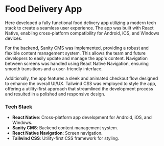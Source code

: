 # Food Delivery App

Here developed a fully functional food delivery app utilizing a modern tech stack to create a seamless user experience. The app was built with React Native, enabling cross-platform compatibility for Android, iOS, and Windows devices. 

For the backend, Sanity CMS was implemented, providing a robust and flexible content management system. This allows the team and future developers to easily update and manage the app's content. Navigation between screens was handled using React Native Navigation, ensuring smooth transitions and a user-friendly interface.

Additionally, the app features a sleek and animated checkout flow designed to enhance the overall UI/UX. Tailwind CSS was employed to style the app, offering a utility-first approach that streamlined the development process and resulted in a polished and responsive design. 

### Tech Stack
- **React Native**: Cross-platform app development for Android, iOS, and Windows.
- **Sanity CMS**: Backend content management system.
- **React Native Navigation**: Screen navigation.
- **Tailwind CSS**: Utility-first CSS framework for styling.
